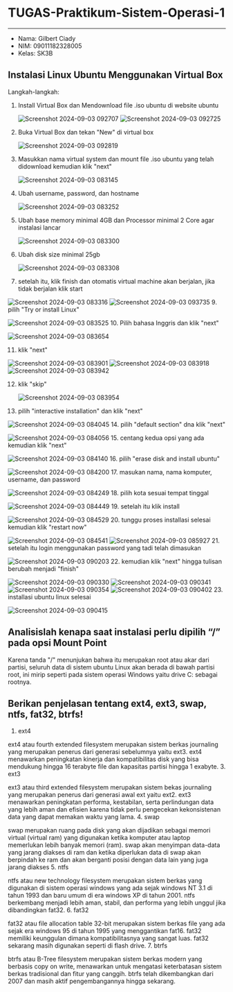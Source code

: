 # TUGAS-Praktikum-Sistem-Operasi-1
---
- Nama: Gilbert Ciady
- NIM: 09011182328005
- Kelas: SK3B

## Instalasi Linux Ubuntu Menggunakan Virtual Box
Langkah-langkah:
1. Install Virtual Box dan Mendownload file .iso ubuntu di website ubuntu
   
   ![Screenshot 2024-09-03 092707](https://github.com/user-attachments/assets/14095704-e990-4bec-b008-54275f6e4da4)
   ![Screenshot 2024-09-03 092725](https://github.com/user-attachments/assets/2ea5812b-cc11-446c-b048-367cd459e138)
3. Buka Virtual Box dan tekan "New" di virtual box

   ![Screenshot 2024-09-03 092819](https://github.com/user-attachments/assets/ca11db95-fe5a-43bb-82c2-5921e87db30d)
4. Masukkan nama virtual system dan mount file .iso ubuntu yang telah didownload kemudian klik "next"

   ![Screenshot 2024-09-03 083145](https://github.com/user-attachments/assets/80ba00f1-8f0e-4514-93a9-d8e0b07d8490)
5. Ubah username, password, dan hostname

   ![Screenshot 2024-09-03 083252](https://github.com/user-attachments/assets/88319426-d3c1-43ed-b754-932ef903c242)
6. Ubah base memory minimal 4GB dan Processor minimal 2 Core agar instalasi lancar

   ![Screenshot 2024-09-03 083300](https://github.com/user-attachments/assets/9f9f07cb-b96f-44cc-9aa0-33e1812dfe13)
7. Ubah disk size minimal 25gb

   ![Screenshot 2024-09-03 083308](https://github.com/user-attachments/assets/6d13a9f3-d324-4c86-9094-0c888196ae38)
8. setelah itu, klik finish dan otomatis virtual machine akan berjalan, jika tidak berjalan klik start

  ![Screenshot 2024-09-03 083316](https://github.com/user-attachments/assets/e60fa3ab-4304-4892-9af4-ccfa5174a696)
  ![Screenshot 2024-09-03 093735](https://github.com/user-attachments/assets/de74e74d-0a45-40b1-9a4d-e08a443efc76)
9. pilih "Try or install Linux"

   ![Screenshot 2024-09-03 083525](https://github.com/user-attachments/assets/e1bfff47-43f4-44f7-a6b3-37a36c4fec52)
10. Pilih bahasa Inggris dan klik "next"

  ![Screenshot 2024-09-03 083654](https://github.com/user-attachments/assets/6c27a5da-c4e2-4c51-a8b4-22a869191d9f)

11. klik "next"
  
  ![Screenshot 2024-09-03 083901](https://github.com/user-attachments/assets/95a9479d-fe9b-484b-ace3-98b3a877d59e)
  ![Screenshot 2024-09-03 083918](https://github.com/user-attachments/assets/6bd679c0-a0e5-4e82-bef7-07f99cd513fa)
  ![Screenshot 2024-09-03 083942](https://github.com/user-attachments/assets/ad3c7a3e-0f12-4136-bd35-3cf9253178ca)

12. klik "skip"
    
    ![Screenshot 2024-09-03 083954](https://github.com/user-attachments/assets/dfb0d666-6c76-423f-a64b-082d1f3d33dc)
13. pilih "interactive installation" dan klik "next"

   ![Screenshot 2024-09-03 084045](https://github.com/user-attachments/assets/4d908a4a-9f31-4237-bf4c-66123f7c2b6f)
14. pilih "default section" dna klik "next"

   ![Screenshot 2024-09-03 084056](https://github.com/user-attachments/assets/9188a0c7-5609-401f-9b07-c673d4607e2c)
15. centang kedua opsi yang ada kemudian klik "next"
   
   ![Screenshot 2024-09-03 084140](https://github.com/user-attachments/assets/1676cde6-d23a-4155-ac03-b631f184a5a4)
16. pilih "erase disk and install ubuntu"
   
   ![Screenshot 2024-09-03 084200](https://github.com/user-attachments/assets/25b5bb5f-4b4b-4234-ab43-42627925869b)
17. masukan nama, nama komputer, username, dan password 

   ![Screenshot 2024-09-03 084249](https://github.com/user-attachments/assets/f361428c-b5db-4e80-ac23-c7ea4305b4b2)
18. pilih kota sesuai tempat tinggal
   
   ![Screenshot 2024-09-03 084449](https://github.com/user-attachments/assets/41a86704-0af5-46f4-8626-23c76b76a729)
19. setelah itu klik install
   
   ![Screenshot 2024-09-03 084529](https://github.com/user-attachments/assets/f07a37a0-fbd4-4dd3-8229-44cf7e9922f2)
20. tunggu proses installasi selesai kemudian klik "restart now"
   
   ![Screenshot 2024-09-03 084541](https://github.com/user-attachments/assets/de2162fb-4c86-4409-a2d4-8c48d3a9d3d9)
   ![Screenshot 2024-09-03 085927](https://github.com/user-attachments/assets/73640459-9d01-4afd-8f8e-4b2474246a7a)
21. setelah itu login menggunakan password yang tadi telah dimasukan
   
   ![Screenshot 2024-09-03 090203](https://github.com/user-attachments/assets/4e4d925d-59ba-4569-b690-af01cf9bf44f)
22. kemudian klik "next" hingga tulisan berubah menjadi "finish"
   
   ![Screenshot 2024-09-03 090330](https://github.com/user-attachments/assets/e04d13ae-627c-4a96-8ff5-dbb22c7e1400)
   ![Screenshot 2024-09-03 090341](https://github.com/user-attachments/assets/c223d8c5-7eb1-4bf5-905d-66bc4a79f7f1)
   ![Screenshot 2024-09-03 090354](https://github.com/user-attachments/assets/f50c1d9f-c22d-49de-bde4-8bce4170f319)
   ![Screenshot 2024-09-03 090402](https://github.com/user-attachments/assets/ad996647-8004-45f7-853c-4701bcc5ad4d)
23. installasi ubuntu linux selesai
   
   ![Screenshot 2024-09-03 090415](https://github.com/user-attachments/assets/29cf34dd-da1d-474d-89aa-8cf1094b18ab)

## Analisislah kenapa saat instalasi perlu dipilih “/” pada opsi Mount Point
   Karena tanda "/" menunjukan bahwa itu merupakan root atau akar dari partisi, seluruh data di sistem ubuntu Linux akan berada di bawah partisi root, ini mirip seperti pada sistem operasi Windows yaitu drive C: sebagai rootnya.

## Berikan penjelasan tentang ext4, ext3, swap, ntfs, fat32, btrfs!
   1. ext4
      
ext4 atau fourth extended filesystem merupakan sistem berkas journaling yang merupakan penerus dari generasi sebelumnya yaitu ext3. ext4 menawarkan peningkatan kinerja dan kompatibilitas disk yang bisa mendukung hingga 16 terabyte file dan kapasitas partisi hingga 1 exabyte.
   3. ext3
      
ext3 atau third extended filesystem merupakan sistem bekas journaling yang merupakan penerus dari generasi awal ext yaitu ext2. ext3 menawarkan peningkatan performa, kestabilan, serta perlindungan data yang lebih aman dan efisien karena tidak perlu pengecekan kekonsistenan data yang dapat memakan waktu yang lama.
   4. swap
      
swap merupakan ruang pada disk yang akan dijadikan sebagai memori virtual (virtual ram) yang digunakan ketika komputer atau laptop memerlukan lebih banyak memori (ram). swap akan menyimpan data-data yang jarang diakses di ram dan ketika diperlukan data di swap akan berpindah ke ram dan akan berganti posisi dengan data lain yang juga jarang diakses
   5. ntfs
      
ntfs atau new technology filesystem merupakan sistem berkas yang digunakan di sistem operasi windows yang ada sejak windows NT 3.1 di tahun 1993 dan baru umum di era windows XP di tahun 2001. ntfs berkembang menjadi lebih aman, stabil, dan performa yang lebih unggul jika dibandingkan fat32.
   6. fat32

fat32 atau file allocation table 32-bit merupakan sistem berkas file yang ada sejak era windows 95 di tahun 1995 yang menggantikan fat16. fat32 memiliki keunggulan dimana kompatibilitasnya yang sangat luas. fat32 sekarang masih digunakan seperti di flash drive.
   7. btrfs
      
btrfs atau B-Tree filesystem merupakan sistem berkas modern yang berbasis copy on write, menawarkan untuk mengatasi keterbatasan sistem berkas tradisional dan fitur yang canggih. btrfs telah dikembangkan dari 2007 dan masih aktif pengembangannya hingga sekarang.

   
   

   
   
   

    

